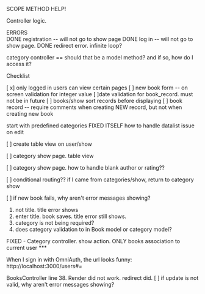 SCOPE METHOD HELP!

Controller logic. 



ERRORS  
DONE  registration -- will not go to show page
DONE  log in  -- will not go to show page.
DONE   redirect error.  infinite loop?

category controller == should that be a model method?  and if so, how do I access it?

Checklist

[ x]  only logged in users can view certain pages
[ ] new book form -- on screen validation for integer value
[ ]date validation for book_record. must not be in future
[ ] books/show sort records before displaying
[ ] book record -- require comments when creating NEW record, but not when creating new book

start with predefined categories
FIXED ITSELF how to handle datalist issue on edit

[ ]  create table view on user/show

[ ] category show page. table view

[ ] category show page. how to handle blank author or rating??

[ ] conditional routing??  if I came from categories/show, return to category show

[ ] if new book fails, why aren't error messages showing?
  1. not title.  title error shows
  2. enter title.  book saves.  title error still shows.  
  3. category is not being required?
  4. does category validation to in Book model or category model?

FIXED - Category controller.  show action.  ONLY books association to current user ***

When I sign in with OmniAuth, the url looks funny:  http://localhost:3000/users#_=_


BooksController  line 38.  Render did not work.  redirect did.
[ ] if update is not valid, why aren't error messages showing?
